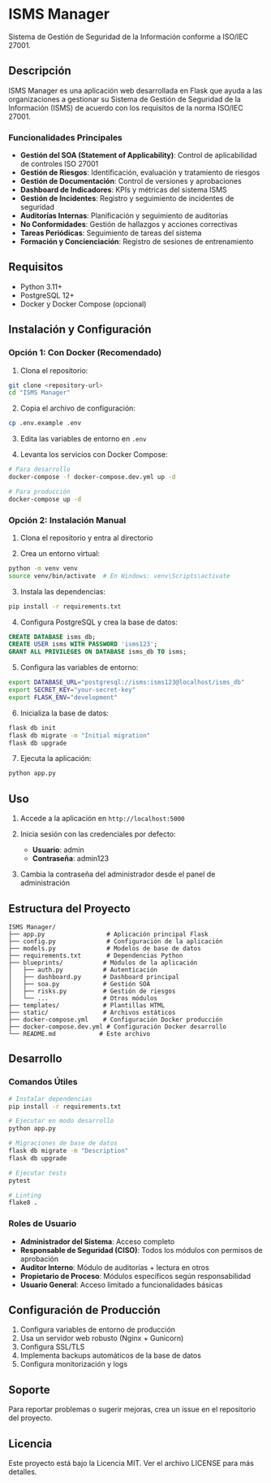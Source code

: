 # ISMS Manager

Sistema de Gestión de Seguridad de la Información conforme a ISO/IEC 27001.

## Descripción

ISMS Manager es una aplicación web desarrollada en Flask que ayuda a las organizaciones a gestionar su Sistema de Gestión de Seguridad de la Información (ISMS) de acuerdo con los requisitos de la norma ISO/IEC 27001.

### Funcionalidades Principales

- **Gestión del SOA (Statement of Applicability)**: Control de aplicabilidad de controles ISO 27001
- **Gestión de Riesgos**: Identificación, evaluación y tratamiento de riesgos
- **Gestión de Documentación**: Control de versiones y aprobaciones
- **Dashboard de Indicadores**: KPIs y métricas del sistema ISMS
- **Gestión de Incidentes**: Registro y seguimiento de incidentes de seguridad
- **Auditorías Internas**: Planificación y seguimiento de auditorías
- **No Conformidades**: Gestión de hallazgos y acciones correctivas
- **Tareas Periódicas**: Seguimiento de tareas del sistema
- **Formación y Concienciación**: Registro de sesiones de entrenamiento

## Requisitos

- Python 3.11+
- PostgreSQL 12+
- Docker y Docker Compose (opcional)

## Instalación y Configuración

### Opción 1: Con Docker (Recomendado)

1. Clona el repositorio:
```bash
git clone <repository-url>
cd "ISMS Manager"
```

2. Copia el archivo de configuración:
```bash
cp .env.example .env
```

3. Edita las variables de entorno en `.env`

4. Levanta los servicios con Docker Compose:
```bash
# Para desarrollo
docker-compose -f docker-compose.dev.yml up -d

# Para producción
docker-compose up -d
```

### Opción 2: Instalación Manual

1. Clona el repositorio y entra al directorio

2. Crea un entorno virtual:
```bash
python -m venv venv
source venv/bin/activate  # En Windows: venv\Scripts\activate
```

3. Instala las dependencias:
```bash
pip install -r requirements.txt
```

4. Configura PostgreSQL y crea la base de datos:
```sql
CREATE DATABASE isms_db;
CREATE USER isms WITH PASSWORD 'isms123';
GRANT ALL PRIVILEGES ON DATABASE isms_db TO isms;
```

5. Configura las variables de entorno:
```bash
export DATABASE_URL="postgresql://isms:isms123@localhost/isms_db"
export SECRET_KEY="your-secret-key"
export FLASK_ENV="development"
```

6. Inicializa la base de datos:
```bash
flask db init
flask db migrate -m "Initial migration"
flask db upgrade
```

7. Ejecuta la aplicación:
```bash
python app.py
```

## Uso

1. Accede a la aplicación en `http://localhost:5000`
2. Inicia sesión con las credenciales por defecto:
   - **Usuario**: admin
   - **Contraseña**: admin123

3. Cambia la contraseña del administrador desde el panel de administración

## Estructura del Proyecto

```
ISMS Manager/
├── app.py                 # Aplicación principal Flask
├── config.py              # Configuración de la aplicación
├── models.py              # Modelos de base de datos
├── requirements.txt       # Dependencias Python
├── blueprints/           # Módulos de la aplicación
│   ├── auth.py           # Autenticación
│   ├── dashboard.py      # Dashboard principal
│   ├── soa.py            # Gestión SOA
│   ├── risks.py          # Gestión de riesgos
│   └── ...               # Otros módulos
├── templates/            # Plantillas HTML
├── static/               # Archivos estáticos
├── docker-compose.yml    # Configuración Docker producción
├── docker-compose.dev.yml # Configuración Docker desarrollo
└── README.md            # Este archivo
```

## Desarrollo

### Comandos Útiles

```bash
# Instalar dependencias
pip install -r requirements.txt

# Ejecutar en modo desarrollo
python app.py

# Migraciones de base de datos
flask db migrate -m "Description"
flask db upgrade

# Ejecutar tests
pytest

# Linting
flake8 .
```

### Roles de Usuario

- **Administrador del Sistema**: Acceso completo
- **Responsable de Seguridad (CISO)**: Todos los módulos con permisos de aprobación
- **Auditor Interno**: Módulo de auditorías + lectura en otros
- **Propietario de Proceso**: Módulos específicos según responsabilidad
- **Usuario General**: Acceso limitado a funcionalidades básicas

## Configuración de Producción

1. Configura variables de entorno de producción
2. Usa un servidor web robusto (Nginx + Gunicorn)
3. Configura SSL/TLS
4. Implementa backups automáticos de la base de datos
5. Configura monitorización y logs

## Soporte

Para reportar problemas o sugerir mejoras, crea un issue en el repositorio del proyecto.

## Licencia

Este proyecto está bajo la Licencia MIT. Ver el archivo LICENSE para más detalles.